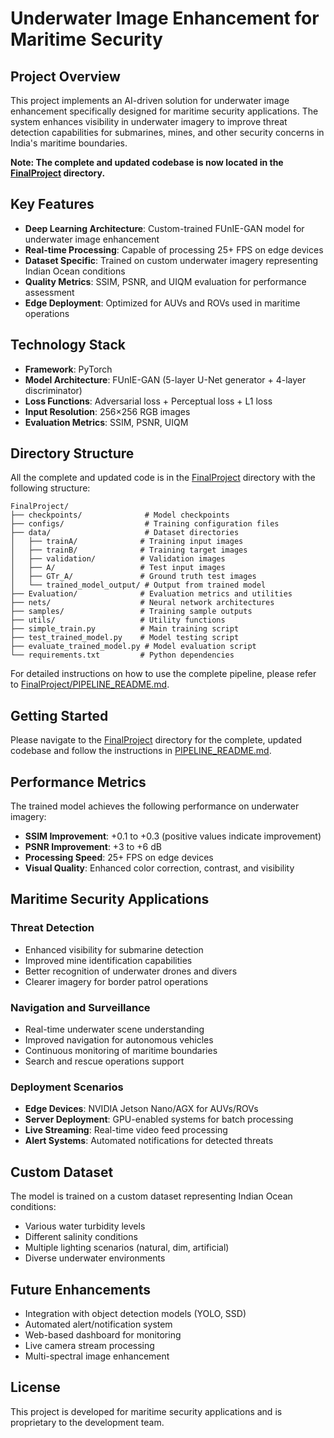# Underwater Image Enhancement for Maritime Security

## Project Overview

This project implements an AI-driven solution for underwater image enhancement specifically designed for maritime security applications. The system enhances visibility in underwater imagery to improve threat detection capabilities for submarines, mines, and other security concerns in India's maritime boundaries.

**Note: The complete and updated codebase is now located in the [FinalProject](FinalProject/) directory.**

## Key Features

- **Deep Learning Architecture**: Custom-trained FUnIE-GAN model for underwater image enhancement
- **Real-time Processing**: Capable of processing 25+ FPS on edge devices
- **Dataset Specific**: Trained on custom underwater imagery representing Indian Ocean conditions
- **Quality Metrics**: SSIM, PSNR, and UIQM evaluation for performance assessment
- **Edge Deployment**: Optimized for AUVs and ROVs used in maritime operations

## Technology Stack

- **Framework**: PyTorch
- **Model Architecture**: FUnIE-GAN (5-layer U-Net generator + 4-layer discriminator)
- **Loss Functions**: Adversarial loss + Perceptual loss + L1 loss
- **Input Resolution**: 256×256 RGB images
- **Evaluation Metrics**: SSIM, PSNR, UIQM

## Directory Structure

All the complete and updated code is in the [FinalProject](FinalProject/) directory with the following structure:

```
FinalProject/
├── checkpoints/              # Model checkpoints
├── configs/                  # Training configuration files
├── data/                     # Dataset directories
│   ├── trainA/              # Training input images
│   ├── trainB/              # Training target images
│   ├── validation/          # Validation images
│   ├── A/                   # Test input images
│   ├── GTr_A/               # Ground truth test images
│   └── trained_model_output/ # Output from trained model
├── Evaluation/              # Evaluation metrics and utilities
├── nets/                    # Neural network architectures
├── samples/                 # Training sample outputs
├── utils/                   # Utility functions
├── simple_train.py          # Main training script
├── test_trained_model.py    # Model testing script
├── evaluate_trained_model.py # Model evaluation script
└── requirements.txt         # Python dependencies
```

For detailed instructions on how to use the complete pipeline, please refer to [FinalProject/PIPELINE_README.md](FinalProject/PIPELINE_README.md).

## Getting Started

Please navigate to the [FinalProject](FinalProject/) directory for the complete, updated codebase and follow the instructions in [PIPELINE_README.md](FinalProject/PIPELINE_README.md).

## Performance Metrics

The trained model achieves the following performance on underwater imagery:

- **SSIM Improvement**: +0.1 to +0.3 (positive values indicate improvement)
- **PSNR Improvement**: +3 to +6 dB
- **Processing Speed**: 25+ FPS on edge devices
- **Visual Quality**: Enhanced color correction, contrast, and visibility

## Maritime Security Applications

### Threat Detection
- Enhanced visibility for submarine detection
- Improved mine identification capabilities
- Better recognition of underwater drones and divers
- Clearer imagery for border patrol operations

### Navigation and Surveillance
- Real-time underwater scene understanding
- Improved navigation for autonomous vehicles
- Continuous monitoring of maritime boundaries
- Search and rescue operations support

### Deployment Scenarios
- **Edge Devices**: NVIDIA Jetson Nano/AGX for AUVs/ROVs
- **Server Deployment**: GPU-enabled systems for batch processing
- **Live Streaming**: Real-time video feed processing
- **Alert Systems**: Automated notifications for detected threats

## Custom Dataset

The model is trained on a custom dataset representing Indian Ocean conditions:
- Various water turbidity levels
- Different salinity conditions
- Multiple lighting scenarios (natural, dim, artificial)
- Diverse underwater environments

## Future Enhancements

- Integration with object detection models (YOLO, SSD)
- Automated alert/notification system
- Web-based dashboard for monitoring
- Live camera stream processing
- Multi-spectral image enhancement

## License

This project is developed for maritime security applications and is proprietary to the development team.